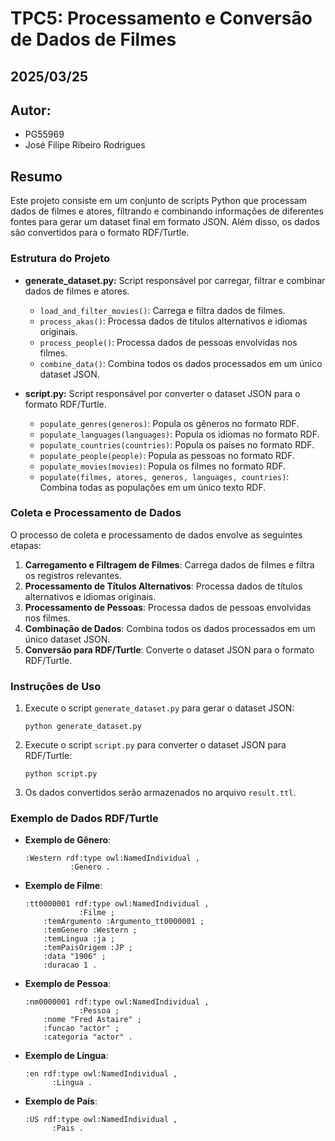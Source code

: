 # TPC5: Processamento e Conversão de Dados de Filmes
## 2025/03/25

## Autor:
- PG55969
- José Filipe Ribeiro Rodrigues

## Resumo

Este projeto consiste em um conjunto de scripts Python que processam dados de filmes e atores, filtrando e combinando informações de diferentes fontes para gerar um dataset final em formato JSON. Além disso, os dados são convertidos para o formato RDF/Turtle.

### Estrutura do Projeto

- **generate_dataset.py:** Script responsável por carregar, filtrar e combinar dados de filmes e atores.
    - `load_and_filter_movies()`: Carrega e filtra dados de filmes.
    - `process_akas()`: Processa dados de títulos alternativos e idiomas originais.
    - `process_people()`: Processa dados de pessoas envolvidas nos filmes.
    - `combine_data()`: Combina todos os dados processados em um único dataset JSON.

- **script.py:** Script responsável por converter o dataset JSON para o formato RDF/Turtle.
    - `populate_genres(generos)`: Popula os gêneros no formato RDF.
    - `populate_languages(languages)`: Popula os idiomas no formato RDF.
    - `populate_countries(countries)`: Popula os países no formato RDF.
    - `populate_people(people)`: Popula as pessoas no formato RDF.
    - `populate_movies(movies)`: Popula os filmes no formato RDF.
    - `populate(filmes, atores, generos, languages, countries)`: Combina todas as populações em um único texto RDF.

### Coleta e Processamento de Dados

O processo de coleta e processamento de dados envolve as seguintes etapas:

1. **Carregamento e Filtragem de Filmes**: Carrega dados de filmes e filtra os registros relevantes.
2. **Processamento de Títulos Alternativos**: Processa dados de títulos alternativos e idiomas originais.
3. **Processamento de Pessoas**: Processa dados de pessoas envolvidas nos filmes.
4. **Combinação de Dados**: Combina todos os dados processados em um único dataset JSON.
5. **Conversão para RDF/Turtle**: Converte o dataset JSON para o formato RDF/Turtle.

### Instruções de Uso

1. Execute o script `generate_dataset.py` para gerar o dataset JSON:
    ```
    python generate_dataset.py
    ```

2. Execute o script `script.py` para converter o dataset JSON para RDF/Turtle:
    ```
    python script.py
    ```

3. Os dados convertidos serão armazenados no arquivo `result.ttl`.

### Exemplo de Dados RDF/Turtle

- **Exemplo de Gênero**:
    ```turtle
    :Western rdf:type owl:NamedIndividual ,
              :Genero .
    ```

- **Exemplo de Filme**:
    ```turtle
    :tt0000001 rdf:type owl:NamedIndividual ,
                :Filme ;
        :temArgumento :Argumento_tt0000001 ;
        :temGenero :Western ;
        :temLingua :ja ;
        :temPaisOrigem :JP ;
        :data "1906" ;
        :duracao 1 .
    ```

- **Exemplo de Pessoa**:
    ```turtle
    :nm0000001 rdf:type owl:NamedIndividual ,
                :Pessoa ;
        :nome "Fred Astaire" ;
        :funcao "actor" ;
        :categoria "actor" .
    ```
- **Exemplo de Língua**:
    ```turtle
    :en rdf:type owl:NamedIndividual ,
          :Lingua .
    ```

- **Exemplo de País**:
    ```turtle
    :US rdf:type owl:NamedIndividual ,
          :Pais .
    ```
